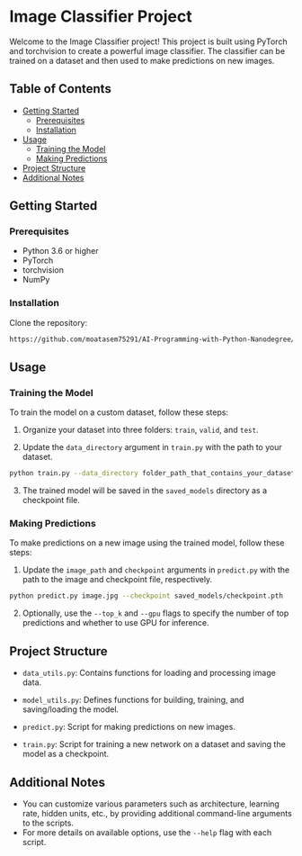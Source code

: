 # Image Classifier Project

Welcome to the Image Classifier project! This project is built using PyTorch and torchvision to create a powerful image classifier. The classifier can be trained on a dataset and then used to make predictions on new images.

## Table of Contents

- [Getting Started](#getting-started)
  - [Prerequisites](#prerequisites)
  - [Installation](#installation)
- [Usage](#usage)
  - [Training the Model](#training-the-model)
  - [Making Predictions](#making-predictions)
- [Project Structure](#project-structure)
- [Additional Notes](#additional-notes)

## Getting Started

### Prerequisites

- Python 3.6 or higher
- PyTorch
- torchvision
- NumPy

### Installation

Clone the repository:

```bash
https://github.com/moatasem75291/AI-Programming-with-Python-Nanodegree/tree/main/Create%20Your%20Own%20Image%20Classifier
```

## Usage

### Training the Model

To train the model on a custom dataset, follow these steps:

1. Organize your dataset into three folders: `train`, `valid`, and `test`.

2. Update the `data_directory` argument in `train.py` with the path to your dataset.

```bash
python train.py --data_directory folder_path_that_contains_your_dataset
```

3. The trained model will be saved in the `saved_models` directory as a checkpoint file.

### Making Predictions

To make predictions on a new image using the trained model, follow these steps:

1. Update the `image_path` and `checkpoint` arguments in `predict.py` with the path to the image and checkpoint file, respectively.

```bash
python predict.py image.jpg --checkpoint saved_models/checkpoint.pth
```

2. Optionally, use the `--top_k` and `--gpu` flags to specify the number of top predictions and whether to use GPU for inference.

## Project Structure

- `data_utils.py`: Contains functions for loading and processing image data.

- `model_utils.py`: Defines functions for building, training, and saving/loading the model.

- `predict.py`: Script for making predictions on new images.

- `train.py`: Script for training a new network on a dataset and saving the model as a checkpoint.

## Additional Notes

- You can customize various parameters such as architecture, learning rate, hidden units, etc., by providing additional command-line arguments to the scripts.
- For more details on available options, use the `--help` flag with each script.
